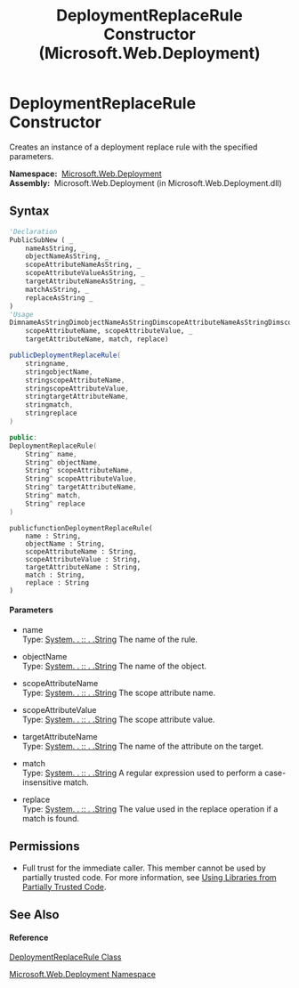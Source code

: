 ﻿---
title: DeploymentReplaceRule Constructor  (Microsoft.Web.Deployment)
TOCTitle: DeploymentReplaceRule Constructor
ms:assetid: M:Microsoft.Web.Deployment.DeploymentReplaceRule.#ctor(System.String,System.String,System.String,System.String,System.String,System.String,System.String)
ms:mtpsurl: https://msdn.microsoft.com/en-us/library/microsoft.web.deployment.deploymentreplacerule.deploymentreplacerule(v=VS.90)
ms:contentKeyID: 20209035
ms.date: 05/02/2012
mtps_version: v=VS.90
f1_keywords:
- Microsoft.Web.Deployment.DeploymentReplaceRule.DeploymentReplaceRule
- Microsoft.Web.Deployment.DeploymentReplaceRule.#ctor
dev_langs:
- CSharp
- JScript
- VB
- c++
api_location:
- Microsoft.Web.Deployment.dll
api_name:
- Microsoft.Web.Deployment.DeploymentReplaceRule..ctor
api_type:
- Managed
topic_type:
- apiref
- kbSyntax
product_family_name: VS
ROBOTS: INDEX,FOLLOW
---

# DeploymentReplaceRule Constructor

Creates an instance of a deployment replace rule with the specified parameters.

**Namespace:**  [Microsoft.Web.Deployment](microsoft-web-deployment-namespace.md)  
**Assembly:**  Microsoft.Web.Deployment (in Microsoft.Web.Deployment.dll)

## Syntax

``` vb
'Declaration
PublicSubNew ( _
    nameAsString, _
    objectNameAsString, _
    scopeAttributeNameAsString, _
    scopeAttributeValueAsString, _
    targetAttributeNameAsString, _
    matchAsString, _
    replaceAsString _
)
'Usage
DimnameAsStringDimobjectNameAsStringDimscopeAttributeNameAsStringDimscopeAttributeValueAsStringDimtargetAttributeNameAsStringDimmatchAsStringDimreplaceAsStringDiminstanceAs NewDeploymentReplaceRule(name, objectName, _
    scopeAttributeName, scopeAttributeValue, _
    targetAttributeName, match, replace)
```

``` csharp
publicDeploymentReplaceRule(
    stringname,
    stringobjectName,
    stringscopeAttributeName,
    stringscopeAttributeValue,
    stringtargetAttributeName,
    stringmatch,
    stringreplace
)
```

``` c++
public:
DeploymentReplaceRule(
    String^ name, 
    String^ objectName, 
    String^ scopeAttributeName, 
    String^ scopeAttributeValue, 
    String^ targetAttributeName, 
    String^ match, 
    String^ replace
)
```

``` jscript
publicfunctionDeploymentReplaceRule(
    name : String, 
    objectName : String, 
    scopeAttributeName : String, 
    scopeAttributeValue : String, 
    targetAttributeName : String, 
    match : String, 
    replace : String
)
```

#### Parameters

  - name  
    Type: [System. . :: . .String](https://msdn.microsoft.com/en-us/library/s1wwdcbf\(v=vs.90\))  
    The name of the rule.  

<!-- end list -->

  - objectName  
    Type: [System. . :: . .String](https://msdn.microsoft.com/en-us/library/s1wwdcbf\(v=vs.90\))  
    The name of the object.  

<!-- end list -->

  - scopeAttributeName  
    Type: [System. . :: . .String](https://msdn.microsoft.com/en-us/library/s1wwdcbf\(v=vs.90\))  
    The scope attribute name.  

<!-- end list -->

  - scopeAttributeValue  
    Type: [System. . :: . .String](https://msdn.microsoft.com/en-us/library/s1wwdcbf\(v=vs.90\))  
    The scope attribute value.  

<!-- end list -->

  - targetAttributeName  
    Type: [System. . :: . .String](https://msdn.microsoft.com/en-us/library/s1wwdcbf\(v=vs.90\))  
    The name of the attribute on the target.  

<!-- end list -->

  - match  
    Type: [System. . :: . .String](https://msdn.microsoft.com/en-us/library/s1wwdcbf\(v=vs.90\))  
    A regular expression used to perform a case-insensitive match.  

<!-- end list -->

  - replace  
    Type: [System. . :: . .String](https://msdn.microsoft.com/en-us/library/s1wwdcbf\(v=vs.90\))  
    The value used in the replace operation if a match is found.  

## Permissions

  - Full trust for the immediate caller. This member cannot be used by partially trusted code. For more information, see [Using Libraries from Partially Trusted Code](https://msdn.microsoft.com/en-us/library/8skskf63\(v=vs.90\)).

## See Also

#### Reference

[DeploymentReplaceRule Class](deploymentreplacerule-class-microsoft-web-deployment.md)

[Microsoft.Web.Deployment Namespace](microsoft-web-deployment-namespace.md)

